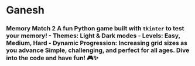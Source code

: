 # Ganesh
### **Memory Match 2**   A fun Python game built with `tkinter` to test your memory!   - **Themes**: Light &amp; Dark modes   - **Levels**: Easy, Medium, Hard   - **Dynamic Progression**: Increasing grid sizes as you advance    Simple, challenging, and perfect for all ages. Dive into the code and have fun! 🎮✨  
